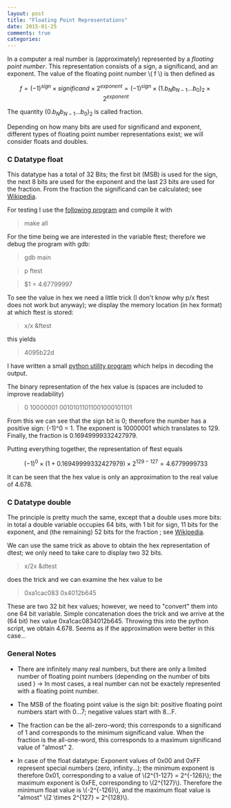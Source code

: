 ```yaml
---
layout: post
title: "Floating Point Representations"
date: 2015-01-25
comments: true
categories:
---
```


In a computer a real number is (approximately) represented by a *floating
point number*. This representation consists of a sign, a significand, and an
exponent. The value of the floating point number \\( f \\) is then defined as

$$
f = (-1)^{sign} \times significand \times 2^{exponent} = (-1)^{sign} \times (1.b_N b_{N-1} ... b_0)_2 \times 2^{exponent}
$$

The quantity $(0.b_N b_{N-1} ... b_0)_2$ is called fraction. 

Depending on how many bits are used for significand and exponent, different
types of floating point number representations exist; we will consider floats
and doubles.

### C Datatype float ###

This datatype has a total of 32 Bits; the first bit (MSB) is used for the
sign, the next 8 bits are used for the exponent and the last 23 bits are used
for the fraction. From the fraction the significand can be calculated; see 
[Wikipedia](http://en.wikipedia.org/wiki/Single-precision_floating-point_format).

For testing I use the 
[following program](<https://github.com/ClemensFMN/asm-stuff/tree/master/floatingpoint_repr/main.c>) and compile it with

> make all

For the time being we are interested in the variable ftest; therefore we debug
the program with gdb:

> gdb main

> p ftest


> $1 = 4.67799997

To see the value in hex we need a little trick (I don't know why p/x ftest
does not work but anyway); we display the memory location (in hex format) at
which ftest is stored:

> x/x &ftest

this yields

> 4095b22d


I have written a small 
[python utility program](https://github.com/ClemensFMN/asm-stuff/blob/master/floatingpoint_repr/util.py)
which helps in decoding the output.

The binary representation of the hex value is (spaces are included to improve
readability)

> 0      10000001      00101011011001000101101

From this we can see that the sign bit is 0; therefore the number has a
positive sign: (-1)^0 = 1. The exponent is 10000001 which translates to 129.
Finally, the fraction is 0.16949999332427979.

Putting everything together, the representation of ftest equals

$$ 
(-1)^0 \times (1 + 0.16949999332427979) \times 2^{129-127} = 4.6779999733
$$

It can be seen that the hex value is only an approximation to the real value
of 4.678.

### C Datatype double ###

The principle is pretty much the same, except that a double uses more bits: in total
a double variable occupies 64 bits, with 1 bit for sign, 11 bits for the
exponent, and (the remaining) 52 bits for the fraction ; see
[Wikipedia](http://en.wikipedia.org/wiki/Double-precision_floating-point_format).

We can use the same trick as above to obtain the hex representation of dtest;
we only need to take care to display two 32 bits.

> x/2x &dtest

does the trick and we can examine the hex value to be

> 0xa1cac083      0x4012b645

These are two 32 bit hex values; however, we need to "convert" them into one
64 bit variable. Simple concatenation does the trick and we arrive at the (64
bit) hex value 0xa1cac0834012b645. Throwing this into the python script, we
obtain 4.678. Seems as if the approximation were better in this case...



### General Notes ###

* There are infinitely many real numbers, but there are only a limited number of
floating point numbers (depending on the number of bits used ) -> In most
cases, a real number can not be exactely represented with a floating point
number.

* The MSB of the floating point value is the sign bit: positive floating point
numbers start with 0...7; negative values start with 8...F.

* The fraction can be the all-zero-word; this corresponds to a significand of
$1$ and corresponds to the minimum significand value. When the fraction is the
all-one-word, this corresponds to a maximum significand value of "almost" 2.

* In case of the float datatype: Exponent values of 0x00 and 0xFF represent
special numbers (zero, infinity...); the minimum exponent is therefore 0x01,
corresponding to a value of \\(2^{1-127} = 2^{-126}\\); the maximum exponent is
0xFE, corresponding to \\(2^{127}\\). Therefore the minimum float value is
\\(-2^{-126}\\), and the maximum float value is "almost" \\(2 \times 2^{127} =
2^{128}\\).

